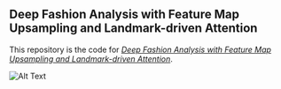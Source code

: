 ## Deep Fashion Analysis with Feature Map Upsampling and Landmark-driven Attention

This repository is the code for [*Deep Fashion Analysis with Feature Map Upsampling and Landmark-driven Attention*](https://drive.google.com/drive/folders/1jqvd6CmmyKQaodJAdwPNVwH92M9YC9tg?usp=sharing).

![Alt Text](https://drive.google.com/file/d/1I98wZolrCJaxQcv2MNbMf6T7jc7Oy13W/view?usp=sharing)